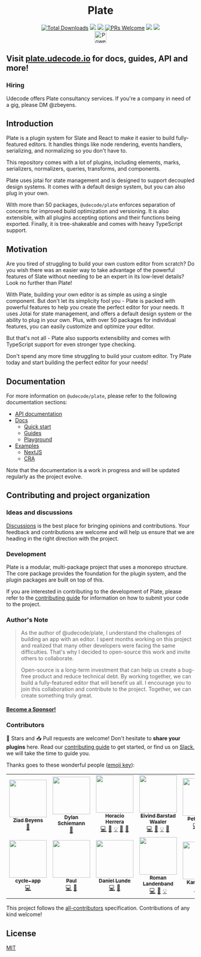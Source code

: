 <h1 align="center">
Plate
</h1>

<p>
<div align="center">
  <a href="https://www.npmjs.com/package/@udecode/plate-core"><img src="https://img.shields.io/npm/dt/@udecode/plate-core.svg" alt="Total Downloads"></a>
  <a target="_blank" href="https://github.com/udecode/plate/releases/latest"><img src="https://img.shields.io/github/v/release/udecode/plate" /></a>
  <a target="_blank" href="https://plate.udecode.io/docs/playground" alt="Live Demo"><img src="https://img.shields.io/badge/Live%20Demo-blue" /></a>
  <a target="_blank" href="CONTRIBUTING.md"><img src="https://img.shields.io/badge/PRs-welcome-brightgreen.svg" alt="PRs Welcome"></a>
  <a target="_blank" href="https://github.com/udecode/plate/blob/main/LICENSE"><img src="https://badgen.now.sh/badge/license/MIT" /></a>
  <a target="_blank" href="https://slate-js.slack.com/messages/plate"><img src="https://img.shields.io/badge/slack-slate-yellow?logo=slack" /></a>
</div>
<div align="center">
<a href="https://vercel.com/?utm_source=udecode&utm_campaign=oss"><img height="32" src="https://styled-icons.dev/powered-by-vercel.svg" alt="Powered by Vercel" /></a>
</div>
</p>

## Visit [plate.udecode.io](https://plate.udecode.io/) for docs, guides, API and more!

### Hiring

Udecode offers Plate consultancy services. If you're a company in need of a gig, please DM @zbeyens.

## Introduction

Plate is a plugin system for Slate and React to make it easier to build fully-featured editors. It handles things like node rendering, events handlers, serializing, and normalizing so you don't have to.

This repository comes with a lot of plugins, including elements, marks, serializers, normalizers, queries, transforms, and components.

Plate uses jotai for state management and is designed to support decoupled design systems. It comes with a default design system, but you can also plug in your own.

With more than 50 packages, `@udecode/plate` enforces separation of concerns for improved build optimization and versioning. It is also extensible, with all plugins accepting options and their functions being exported. Finally, it is tree-shakeable and comes with heavy TypeScript support.

## Motivation

Are you tired of struggling to build your own custom editor from scratch? Do you wish there was an easier way to take advantage of the powerful features of Slate without needing to be an expert in its low-level details? Look no further than Plate!

With Plate, building your own editor is as simple as using a single <Plate> component. But don't let its simplicity fool you - Plate is packed with powerful features to help you create the perfect editor for your needs. It uses Jotai for state management, and offers a default design system or the ability to plug in your own. Plus, with over 50 packages for individual features, you can easily customize and optimize your editor.

But that's not all - Plate also supports extensibility and comes with TypeScript support for even stronger type checking.

Don't spend any more time struggling to build your custom editor. Try Plate today and start building the perfect editor for your needs!

## Documentation

For more information on `@udecode/plate`, please refer to the following documentation sections:

- [API documentation](https://plate-api.udecode.io/globals.html)
- [Docs](https://plate.udecode.io)
  - [Quick start](https://plate.udecode.io/docs/installation)
  - [Guides](https://plate.udecode.io/docs/Plate)
  - [Playground](https://plate.udecode.io/docs/playground)
- [Examples](examples)
  - [NextJS](examples/apps/next)
  - [CRA](examples/apps/cra)

Note that the documentation is a work in progress and will be updated regularly as the project evolve.

## Contributing and project organization

### Ideas and discussions

[Discussions](https://github.com/udecode/plate/discussions) is the best
place for bringing opinions and contributions. Your feedback and contributions are welcome and will help us ensure that we are heading in the right direction with the project.

### Development

Plate is a modular, multi-package project that uses a monorepo structure. The core package provides the foundation for the plugin system, and the plugin packages are built on top of this.

If you are interested in contributing to the development of Plate, please refer to the [contributing guide](CONTRIBUTING.md) for information on how to submit your code to the project.

### Author's Note

> As the author of @udecode/plate, I understand the challenges of building an app with an editor. I spent months working on this project and realized that many other developers were facing the same difficulties. That's why I decided to open-source this work and invite others to collaborate.
> 
> Open-source is a long-term investment that can help us create a bug-free product and reduce technical debt. By working together, we can build a fully-featured editor that will benefit us all. I encourage you to join this collaboration and contribute to the project. Together, we can create something truly great.

#### [Become a Sponsor!](https://github.com/sponsors/zbeyens)

### Contributors

🌟 Stars and 📥 Pull requests are welcome! Don't hesitate to **share
your plugins** here. Read our [contributing guide](CONTRIBUTING.md) to
get started, or find us on
[Slack](https://slate-js.slack.com/messages/plate), we will take
the time to guide you.

Thanks goes to these wonderful people
([emoji key](https://allcontributors.org/docs/en/emoji-key)):

<!-- ALL-CONTRIBUTORS-LIST:START - Do not remove or modify this section -->
<!-- prettier-ignore-start -->
<!-- markdownlint-disable -->

<table>
  <tr>
    <td align="center"><a href="https://github.com/zbeyens"><img src="https://avatars3.githubusercontent.com/u/19695832?v=4?s=100" width="100px;" alt=""/><br /><sub><b>Ziad Beyens</b></sub></a><br /><a href="#maintenance-zbeyens" title="Maintenance">🚧</a></td>
    <td align="center"><a href="https://github.com/dylans"><img src="https://avatars.githubusercontent.com/u/97291?v=4?s=100" width="100px;" alt=""/><br /><sub><b>Dylan Schiemann</b></sub></a><br /><a href="#maintenance-dylans" title="Maintenance">🚧</a></td>
    <td align="center"><a href="http://horacioh.com"><img src="https://avatars3.githubusercontent.com/u/725120?v=4?s=100" width="100px;" alt=""/><br /><sub><b>Horacio Herrera</b></sub></a><br /><a href="https://github.com/udecode/plate/commits?author=horacioh" title="Code">💻</a> <a href="#plugin-horacioh" title="Plugin/utility libraries">🔌</a> <a href="#example-horacioh" title="Examples">💡</a> <a href="https://github.com/udecode/plate/issues?q=author%3Ahoracioh" title="Bug reports">🐛</a> <a href="#ideas-horacioh" title="Ideas, Planning, & Feedback">🤔</a></td>
    <td align="center"><a href="https://github.com/eivindw"><img src="https://avatars2.githubusercontent.com/u/67761?v=4?s=100" width="100px;" alt=""/><br /><sub><b>Eivind Barstad Waaler</b></sub></a><br /><a href="https://github.com/udecode/plate/commits?author=eivindw" title="Code">💻</a> <a href="#plugin-eivindw" title="Plugin/utility libraries">🔌</a> <a href="#example-eivindw" title="Examples">💡</a> <a href="https://github.com/udecode/plate/issues?q=author%3Aeivindw" title="Bug reports">🐛</a></td>
    <td align="center"><a href="https://spetex.dev"><img src="https://avatars3.githubusercontent.com/u/9515499?v=4?s=100" width="100px;" alt=""/><br /><sub><b>Petr Sahula</b></sub></a><br /><a href="https://github.com/udecode/plate/commits?author=spetex" title="Code">💻</a> <a href="#plugin-spetex" title="Plugin/utility libraries">🔌</a> <a href="#example-spetex" title="Examples">💡</a></td>
    <td align="center"><a href="https://github.com/vujevits"><img src="https://avatars1.githubusercontent.com/u/2270661?v=4?s=100" width="100px;" alt=""/><br /><sub><b>Mark Vujevits</b></sub></a><br /><a href="https://github.com/udecode/plate/commits?author=vujevits" title="Code">💻</a></td>
    <td align="center"><a href="https://twitter.com/alantrrs"><img src="https://avatars2.githubusercontent.com/u/689720?v=4?s=100" width="100px;" alt=""/><br /><sub><b>Alan</b></sub></a><br /><a href="https://github.com/udecode/plate/commits?author=alantrrs" title="Code">💻</a> <a href="#plugin-alantrrs" title="Plugin/utility libraries">🔌</a> <a href="https://github.com/udecode/plate/issues?q=author%3Aalantrrs" title="Bug reports">🐛</a> <a href="#ideas-alantrrs" title="Ideas, Planning, & Feedback">🤔</a></td>
  </tr>
  <tr>
    <td align="center"><a href="https://github.com/cycle-app"><img src="https://avatars0.githubusercontent.com/u/53185684?v=4?s=100" width="100px;" alt=""/><br /><sub><b>cycle-app</b></sub></a><br /><a href="https://github.com/udecode/plate/commits?author=cycle-app" title="Code">💻</a></td>
    <td align="center"><a href="https://devpaul.com"><img src="https://avatars2.githubusercontent.com/u/331431?v=4?s=100" width="100px;" alt=""/><br /><sub><b>Paul</b></sub></a><br /><a href="https://github.com/udecode/plate/commits?author=devpaul" title="Code">💻</a> <a href="https://github.com/udecode/plate/issues?q=author%3Adevpaul" title="Bug reports">🐛</a></td>
    <td align="center"><a href="https://github.com/danlunde"><img src="https://avatars3.githubusercontent.com/u/59754?v=4?s=100" width="100px;" alt=""/><br /><sub><b>Daniel Lunde</b></sub></a><br /><a href="https://github.com/udecode/plate/commits?author=danlunde" title="Code">💻</a> <a href="#plugin-danlunde" title="Plugin/utility libraries">🔌</a></td>
    <td align="center"><a href="https://github.com/romansky"><img src="https://avatars2.githubusercontent.com/u/616961?v=4?s=100" width="100px;" alt=""/><br /><sub><b>Roman Landenband</b></sub></a><br /><a href="https://github.com/udecode/plate/commits?author=romansky" title="Code">💻</a> <a href="#plugin-romansky" title="Plugin/utility libraries">🔌</a> <a href="#example-romansky" title="Examples">💡</a></td>
    <td align="center"><a href="https://github.com/karthikeyan676"><img src="https://avatars.githubusercontent.com/u/24937683?v=4?s=100" width="100px;" alt=""/><br /><sub><b>Karthikeyan</b></sub></a><br /><a href="#plugin-karthikeyan676" title="Plugin/utility libraries">🔌</a> <a href="#example-karthikeyan676" title="Examples">💡</a> <a href="https://github.com/udecode/plate/issues?q=author%3Akarthikeyan676" title="Bug reports">🐛</a></td>
    <td align="center"><a href="https://github.com/ghingis"><img src="https://avatars.githubusercontent.com/u/3637899?v=4?s=100" width="100px;" alt=""/><br /><sub><b>Csaba Benkő</b></sub></a><br /><a href="#plugin-ghingis" title="Plugin/utility libraries">🔌</a></td>
  </tr>
</table>

<!-- markdownlint-restore -->
<!-- prettier-ignore-end -->

<!-- ALL-CONTRIBUTORS-LIST:END -->

This project follows the
[all-contributors](https://github.com/all-contributors/all-contributors)
specification. Contributions of any kind welcome!

## License

[MIT](LICENSE)
